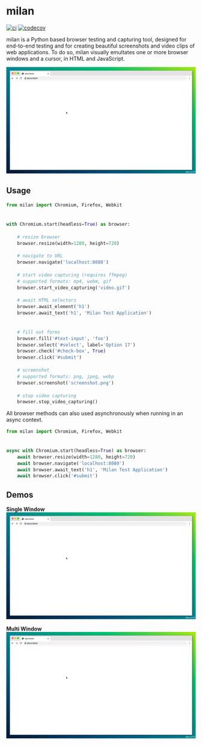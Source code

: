 # milan

[![ci](https://github.com/fscherf/milan/actions/workflows/ci.yml/badge.svg?branch=master)](https://github.com/fscherf/milan/actions/workflows/ci.yml)
[![codecov](https://codecov.io/gh/fscherf/milan/graph/badge.svg?token=2VRXXVNCVU)](https://codecov.io/gh/fscherf/milan)

milan is a Python based browser testing and capturing tool, designed for
end-to-end testing and for creating beautiful screenshots and video clips of
web applications. To do so, milan visually emultates one or more browser
windows and a cursor, in HTML and JavaScript.

![form-demo.gif](doc/form-demo.gif)

## Usage
```python
from milan import Chromium, Firefox, Webkit


with Chromium.start(headless=True) as browser:

    # resize browser
    browser.resize(width=1280, height=720)

    # navigate to URL
    browser.navigate('localhost:8080')

    # start video capturing (requires ffmpeg)
    # supported formats: mp4, webm, gif
    browser.start_video_capturing('video.gif')

    # await HTML selectors
    browser.await_element('h1')
    browser.await_text('h1', 'Milan Test Application')


    # fill out forms
    browser.fill('#text-input', 'foo')
    browser.select('#select', label='Option 17')
    browser.check('#check-box', True)
    browser.click('#submit')

    # screenshot
    # supported formats: png, jpeg, webp
    browser.screenshot('screenshot.png')

    # stop video capturing
    browser.stop_video_capturing()
```

All browser methods can also used asynchronously when running in an async
context.

```python
from milan import Chromium, Firefox, Webkit


async with Chromium.start(headless=True) as browser:
    await browser.resize(width=1280, height=720)
    await browser.navigate('localhost:8080')
    await browser.await_text('h1', 'Milan Test Application')
    await browser.click('#submit')
```


## Demos

**Single Window**
![form-demo.gif](doc/form-demo.gif)

**Multi Window**
![multi-window-demo.gif](doc/multi-window-demo.gif)
